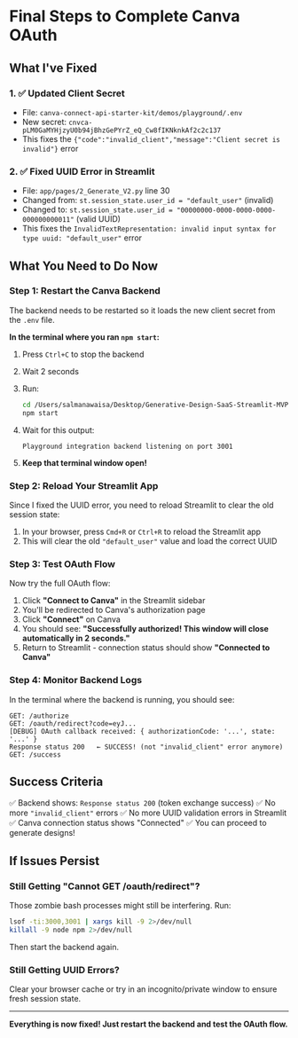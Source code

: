# Final Steps to Complete Canva OAuth

## What I've Fixed

### 1. ✅ Updated Client Secret
- File: `canva-connect-api-starter-kit/demos/playground/.env`
- New secret: `cnvca-pLM0GaMYHjzyU0b94jBhzGePYrZ_eQ_Cw8fIKNknkAf2c2c137`
- This fixes the `{"code":"invalid_client","message":"Client secret is invalid"}` error

### 2. ✅ Fixed UUID Error in Streamlit
- File: `app/pages/2_Generate_V2.py` line 30
- Changed from: `st.session_state.user_id = "default_user"` (invalid)
- Changed to: `st.session_state.user_id = "00000000-0000-0000-0000-000000000011"` (valid UUID)
- This fixes the `InvalidTextRepresentation: invalid input syntax for type uuid: "default_user"` error

## What You Need to Do Now

### Step 1: Restart the Canva Backend

The backend needs to be restarted so it loads the new client secret from the `.env` file.

**In the terminal where you ran `npm start`:**

1. Press `Ctrl+C` to stop the backend
2. Wait 2 seconds
3. Run:
   ```bash
   cd /Users/salmanawaisa/Desktop/Generative-Design-SaaS-Streamlit-MVP-/canva-connect-api-starter-kit/demos/playground
   npm start
   ```

4. Wait for this output:
   ```
   Playground integration backend listening on port 3001
   ```

5. **Keep that terminal window open!**

### Step 2: Reload Your Streamlit App

Since I fixed the UUID error, you need to reload Streamlit to clear the old session state:

1. In your browser, press `Cmd+R` or `Ctrl+R` to reload the Streamlit app
2. This will clear the old `"default_user"` value and load the correct UUID

### Step 3: Test OAuth Flow

Now try the full OAuth flow:

1. Click **"Connect to Canva"** in the Streamlit sidebar
2. You'll be redirected to Canva's authorization page
3. Click **"Connect"** on Canva
4. You should see: **"Successfully authorized! This window will close automatically in 2 seconds."**
5. Return to Streamlit - connection status should show **"Connected to Canva"**

### Step 4: Monitor Backend Logs

In the terminal where the backend is running, you should see:

```
GET: /authorize
GET: /oauth/redirect?code=eyJ...
[DEBUG] OAuth callback received: { authorizationCode: '...', state: '...' }
Response status 200   ← SUCCESS! (not "invalid_client" error anymore)
GET: /success
```

## Success Criteria

✅ Backend shows: `Response status 200` (token exchange success)
✅ No more `"invalid_client"` errors
✅ No more UUID validation errors in Streamlit
✅ Canva connection status shows "Connected"
✅ You can proceed to generate designs!

## If Issues Persist

### Still Getting "Cannot GET /oauth/redirect"?

Those zombie bash processes might still be interfering. Run:
```bash
lsof -ti:3000,3001 | xargs kill -9 2>/dev/null
killall -9 node npm 2>/dev/null
```

Then start the backend again.

### Still Getting UUID Errors?

Clear your browser cache or try in an incognito/private window to ensure fresh session state.

---

**Everything is now fixed! Just restart the backend and test the OAuth flow.**
